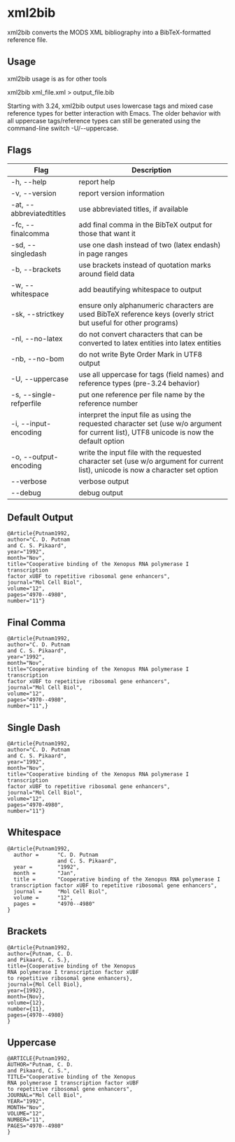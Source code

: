 # xml2bib

xml2bib converts the MODS XML bibliography into a BibTeX-formatted reference file.

## Usage

xml2bib usage is as for other tools

xml2bib xml\_file.xml > output\_file.bib

Starting with 3.24, xml2bib output uses lowercase tags and mixed case reference types for better interaction with Emacs. The older behavior with all uppercase tags/reference types can still be generated using the command-line switch -U/--uppercase.

## Flags

| Flag | Description |
| --- | --- |
| \-h, --help | report help |
| \-v, --version | report version information |
| \-at, --abbreviatedtitles | use abbreviated titles, if available |
| \-fc, --finalcomma | add final comma in the BibTeX output for those that want it |
| \-sd, --singledash | use one dash instead of two (latex endash) in page ranges |
| \-b, --brackets | use brackets instead of quotation marks around field data |
| \-w, --whitespace | add beautifying whitespace to output |
| \-sk, --strictkey | ensure only alphanumeric characters are used BibTeX reference keys (overly strict but useful for other programs) |
| \-nl, --no-latex | do not convert characters that can be converted to latex entities into latex entities |
| \-nb, --no-bom | do not write Byte Order Mark in UTF8 output |
| \-U, --uppercase | use all uppercase for tags (field names) and reference types (pre-3.24 behavior) |
| \-s, --single-refperfile | put one reference per file name by the reference number |
| \-i, --input-encoding | interpret the input file as using the requested character set (use w/o argument for current list), UTF8 unicode is now the default option |
| \-o, --output-encoding | write the input file with the requested character set (use w/o argument for current list), unicode is now a character set option |
| \--verbose | verbose output |
| \--debug | debug output |

## Default Output

```
@Article{Putnam1992, 
author="C. D. Putnam
and C. S. Pikaard",
year="1992",
month="Nov",
title="Cooperative binding of the Xenopus RNA polymerase I transcription 
factor xUBF to repetitive ribosomal gene enhancers",
journal="Mol Cell Biol",
volume="12",
pages="4970--4980",
number="11"}
```

## Final Comma

```
@Article{Putnam1992, 
author="C. D. Putnam
and C. S. Pikaard",
year="1992",
month="Nov",
title="Cooperative binding of the Xenopus RNA polymerase I transcription 
factor xUBF to repetitive ribosomal gene enhancers",
journal="Mol Cell Biol",
volume="12",
pages="4970--4980",
number="11",}
```

## Single Dash

```
@Article{Putnam1992, 
author="C. D. Putnam
and C. S. Pikaard",
year="1992",
month="Nov",
title="Cooperative binding of the Xenopus RNA polymerase I transcription 
factor xUBF to repetitive ribosomal gene enhancers",
journal="Mol Cell Biol",
volume="12",
pages="4970-4980",
number="11"}
```

## Whitespace

```
@Article{Putnam1992,
  author =      "C. D. Putnam
                and C. S. Pikaard",
  year =        "1992",
  month =       "Jan",
  title =       "Cooperative binding of the Xenopus RNA polymerase I
 transcription factor xUBF to repetitive ribosomal gene enhancers",
  journal =     "Mol Cell Biol",
  volume =      "12",
  pages =       "4970--4980"
}
```

## Brackets

```
@Article{Putnam1992,
author={Putnam, C. D.
and Pikaard, C. S.},
title={Cooperative binding of the Xenopus 
RNA polymerase I transcription factor xUBF 
to repetitive ribosomal gene enhancers},
journal={Mol Cell Biol},
year={1992},
month={Nov},
volume={12},
number={11},
pages={4970--4980}
}
```

## Uppercase

```
@ARTICLE{Putnam1992,
AUTHOR="Putnam, C. D.
and Pikaard, C. S.",
TITLE="Cooperative binding of the Xenopus
RNA polymerase I transcription factor xUBF
to repetitive ribosomal gene enhancers",
JOURNAL="Mol Cell Biol",
YEAR="1992",
MONTH="Nov",
VOLUME="12",
NUMBER="11",
PAGES="4970--4980"
}
```

